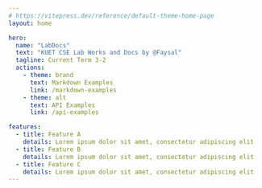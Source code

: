 ```yaml
---
# https://vitepress.dev/reference/default-theme-home-page
layout: home

hero:
  name: "LabDocs"
  text: "KUET CSE Lab Works and Docs by @Faysal"
  tagline: Current Term 3-2
  actions:
    - theme: brand
      text: Markdown Examples
      link: /markdown-examples
    - theme: alt
      text: API Examples
      link: /api-examples

features:
  - title: Feature A
    details: Lorem ipsum dolor sit amet, consectetur adipiscing elit
  - title: Feature B
    details: Lorem ipsum dolor sit amet, consectetur adipiscing elit
  - title: Feature C
    details: Lorem ipsum dolor sit amet, consectetur adipiscing elit
---
```


